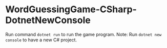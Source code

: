 # WordGuessingGame-CSharp-DotnetNewConsole

Run command `dotnet run` to run the game program.
Note: Run `dotnet new console` to have a new C# project.
